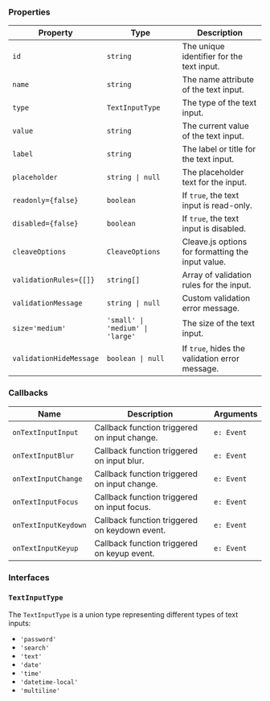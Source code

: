 ### Properties

| Property                | Type                             | Description                                       |
| ----------------------- | -------------------------------- | ------------------------------------------------- |
| `id`                    | `string`                         | The unique identifier for the text input.         |
| `name`                  | `string`                         | The name attribute of the text input.             |
| `type`                  | `TextInputType`                  | The type of the text input.                       |
| `value`                 | `string`                         | The current value of the text input.              |
| `label`                 | `string`                         | The label or title for the text input.            |
| `placeholder`           | `string \| null`                 | The placeholder text for the input.               |
| `readonly={false}`      | `boolean`                        | If `true`, the text input is read-only.           |
| `disabled={false}`      | `boolean`                        | If `true`, the text input is disabled.            |
| `cleaveOptions`         | `CleaveOptions`                  | Cleave.js options for formatting the input value. |
| `validationRules={[]}`  | `string[]`                       | Array of validation rules for the input.          |
| `validationMessage`     | `string \| null`                 | Custom validation error message.                  |
| `size='medium'`         | `'small' \| 'medium' \| 'large'` | The size of the text input.                       |
| `validationHideMessage` | `boolean \| null`                | If `true`, hides the validation error message.    |

### Callbacks

| Name                 | Description                                   | Arguments  |
| -------------------- | --------------------------------------------- | ---------- |
| `onTextInputInput`   | Callback function triggered on input change.  | `e: Event` |
| `onTextInputBlur`    | Callback function triggered on input blur.    | `e: Event` |
| `onTextInputChange`  | Callback function triggered on input change.  | `e: Event` |
| `onTextInputFocus`   | Callback function triggered on input focus.   | `e: Event` |
| `onTextInputKeydown` | Callback function triggered on keydown event. | `e: Event` |
| `onTextInputKeyup`   | Callback function triggered on keyup event.   | `e: Event` |

### Interfaces

### `TextInputType`

The `TextInputType` is a union type representing different types of text inputs:

-   `'password'`
-   `'search'`
-   `'text'`
-   `'date'`
-   `'time'`
-   `'datetime-local'`
-   `'multiline'`
